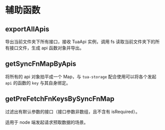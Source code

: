 # 辅助函数
## exportAllApis
导出当前文件夹下所有接口，接收 TuaApi 实例，调用 fs 读取当前文件夹下的所有接口文件，生成 api 函数对象并导出。

## getSyncFnMapByApis
将所有的 api 对象拍平成一个 Map，与 `tua-storage` 配合使用可以将各个发起 `api` 的函数的 `key` 与其自身绑定。

## getPreFetchFnKeysBySyncFnMap
过滤出有默认参数的接口（接口参数非数组，且不含有 isRequired）。

适用于 node 端发起请求预取数据的场景。
